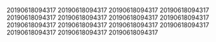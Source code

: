 20190618094317
20190618094317
20190618094317
20190618094317
20190618094317
20190618094317
20190618094317
20190618094317
20190618094317
20190618094317
20190618094317
20190618094317
20190618094317
20190618094317
20190618094317
